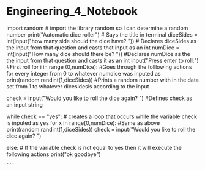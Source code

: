 # Engineering_4_Notebook

import random # import the library random so I can determine a random number
print("Automatic dice roller") # Says the title in terminal
diceSides = int(input("how many side should the dice have? ")) # Declares diceSides as the input from that question and casts that input as an int
numDice = int(input("How many dice should there be? ")) #Declares numDice as the the input from that question and casts it as an int
input("Press enter to roll:") #First roll
for i in range (0,numDice): #Goes through the folllowing actions for every integer from 0 to whatever numdice was inputed as
    print(random.randint(1,diceSides)) #Prints a random number with in the data set from 1 to whatever dicesidesis according to the input

check = input("Would you like to roll the dice again? ") #Defines check as an input string

while check == "yes": # creates a loop that occurs while the variable check is inputed as yes
    for x in range(0,numDice):   #Same as above
        print(random.randint(1,diceSides))
    check =  input("Would you like to roll the dice again? ")
  

else:  # If the variable check is not equal to yes then it will execute the following actions
    print("ok goodbye")


    ```


